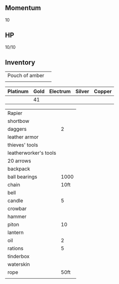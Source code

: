 ## Momentum

10

## HP

10/10

## Inventory


|                |     |
| -------------- | --- |
| Pouch of amber |     |
|                |     |


| Platinum |  Gold   |   Electrum  |  Silver   |  Copper   |
| -------- | --- | --- | --- | --- |
|          | 41    |     |     |     |


|                       |      |
| --------------------- | ---- |
| Rapier                |      |
| shortbow              |      |
| daggers               | 2    |
| leather armor         |      |
| thieves' tools        |      |
| leatherworker's tools |      |
| 20 arrows             |      |
| backpack              |      |
| ball bearings         | 1000 |
| chain                 | 10ft |
| bell                  |      |
| candle                | 5    |
| crowbar               |      |
| hammer                |      |
| piton                 | 10   |
| lantern               |      |
| oil                   | 2    |
| rations               | 5    |
| tinderbox             |      |
| waterskin             |      |
| rope                  | 50ft |
|                      |      |